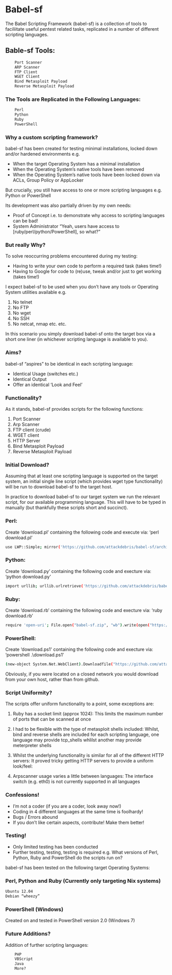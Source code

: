 # Babel-sf

The Babel Scripting Framework (babel-sf) is a collection of tools to faciliitate useful pentest related tasks, replicated in a number of different scripting languages.

## Bable-sf Tools:
```bash
    Port Scanner
    ARP Scanner
    FTP Client
    WGET Client
    Bind Metasploit Payload
    Reverse Metasploit Payload
````

### The Tools are Replicated in the Following Languages:
```bash
    Perl
    Python
    Ruby
    PowerShell
```

### Why a custom scripting framework?

babel-sf has been created for testing minimal installations, locked down and/or hardened environments e.g.

* When the target Operating System has a minimal installation
* When the Operating System’s native tools have been removed
* When the Operating System’s native tools have been locked down via ACLs, Group Policy or AppLocker

But crucially, you still have access to one or more scripting languages e.g. Python or PowerShell

Its development was also partially driven by my own needs:

* Proof of Concept i.e. to demonstrate why access to scripting languages can be bad!
* System Administrator “Yeah, users have access to [ruby/perl/python/PowerShell], so what?”

### But really Why?

To solve reoccurring problems encountered during my testing:

* Having to write your own code to perform a required task (takes time!)
* Having to Google for code to (re)use, tweak and/or just to get working (takes time!)

I expect babel-sf to be used when you don’t have any tools or Operating System utilities available e.g.

1. No telnet
2. No FTP
3. No wget
4. No SSH
5. No netcat, nmap etc. etc.

In this scenario you simply download babel-sf onto the target box via a short one liner (in whichever scripting language is available to you).

### Aims?

babel-sf “aspires” to be identical in each scripting language:

* Identical Usage (switches etc.)
* Identical Output
* Offer an identical ‘Look and Feel’

### Functionality?

As it stands, babel-sf provides scripts for the following functions:

1. Port Scanner 
2. Arp Scanner 
3. FTP client (crude)
4. WGET client
5. HTTP Server
6. Bind Metasploit Payload
7. Reverse Metasploit Payload

### Initial Download?

Assuming that at least one scripting language is supported on the target system, an initial single line script (which provides wget type functionality) will be run to download babel-sf to the target host.

In practice to download babel-sf to our target system we run the relevant script, for our available programming language.  This will have to be typed in manually (but thankfully these scripts short and succinct).

### Perl:

Create ‘download.pl’ containing the following code and execute via: ‘perl download.pl’

```bash
use LWP::Simple; mirror('https://github.com/attackdebris/babel-sf/archive/master.zip', 'babel-sf.zip');
```

### Python:

Create ‘download.py’ containing the following code and execture via: ‘python download.py’

```bash
import urllib; urllib.urlretrieve('https://github.com/attackdebris/babel-sf/archive/master.zip', 'babel-sf.zip')
```

### Ruby:

Create ‘download.rb’ containing the following code and execture via: ‘ruby download.rb’

```bash
require 'open-uri'; File.open("babel-sf.zip", "wb").write(open("https://github.com/attackdebris/babel-sf/archive/master.zip", "rb").read)
```

### PowerShell:

Create ‘download.ps1' containing the following code and execture via: ‘powershell .\download.ps1'

```bash
(new-object System.Net.WebClient).Downloadfile("https://github.com/attackdebris/babel-sf/archive/master.zip","babel-sf.zip")
```

Obviously, if you were located on a closed network you would download from your own host, rather than from github.

### Script Uniformity?

The scripts offer uniform functionality to a point, some exceptions are:

1. Ruby has a socket limit (approx 1024):  This limits the maximum number of ports that can be scanned at once

2. I had to be flexible with the type of metasploit shells included:  Whilst, bind and reverse shells are included for each scripting language, one language may provide tcp_shells whlilst another may provide meterpreter shells

3. Whilst the underlying functionality is similar for all of the different HTTP servers: It proved tricky getting HTTP servers to provide a uniform look/feel:

4. Arpscanner usage varies a little between languages: The interface switch (e.g. eth0) is not currently supported in all languages

### Confessions!

* I’m not a coder (if you are a coder, look away now!)
* Coding in 4 different languages at the same time is foolhardy!
* Bugs / Errors abound
* If you don’t like certain aspects, contribute! Make them better!

### Testing!

* Only limited testing has been conducted
* Further testing, testing, testing is required e.g. What versions of Perl, Python, Ruby and PowerShell do the scripts run on?

babel-sf has been tested on the following target Operating Systems:

### Perl, Python and Ruby (Currently only targeting Nix systems)

```bash
Ubuntu 12.04
Debian “wheezy”
```

### PowerShell (Windows)

Created on and tested in PowerShell version 2.0 (Windows 7)

### Future Additions?

Addition of further scripting languages:

```bash
    PHP
    VBScript
    Java
    More?
```
